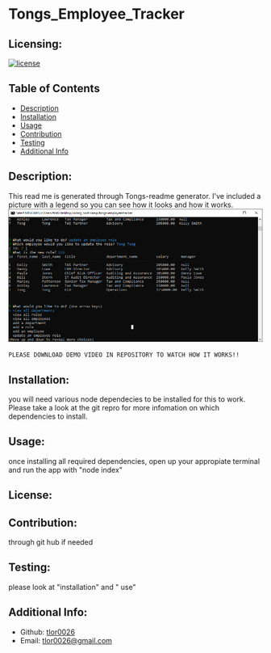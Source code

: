 # Tongs_Employee_Tracker
  ## Licensing:
  [![license](https://img.shields.io/badge/license--blue)](https://shields.io)
  ## Table of Contents 
  - [Description](#description)
  - [Installation](#installation)
  - [Usage](#usage)
  - [Contribution](#contribution)
  - [Testing](#testing)
  - [Additional Info](#additional-info)
  ## Description:
  This read me is generated through Tongs-readme generator. I've included a picture with a legend so you can see how it looks and how it works.
    ![alt text](/Capture.PNG)
    
    PLEASE DOWNLOAD DEMO VIDEO IN REPOSITORY TO WATCH HOW IT WORKS!!
  ## Installation:
  you will need various node dependecies to be installed for this to work. Please take a look at the git repro for more infomation on which dependencies to install.
  ## Usage:
  once installing all required dependencies, open up your appropiate terminal and run the app with "node index"
  ## License:
  
  ## Contribution:
  through git hub if needed
  ## Testing:
  please look at "installation" and " use"
  ## Additional Info:
  - Github: [tlor0026](https://github.com/tlor0026)
  - Email: tlor0026@gmail.com 
